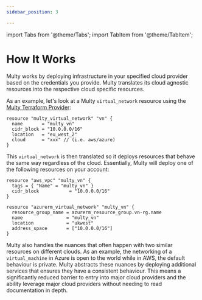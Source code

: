 ```yaml
---
sidebar_position: 3

---
```

import Tabs from '@theme/Tabs';
import TabItem from '@theme/TabItem';

# How It Works

Multy works by deploying infrastructure in your specified cloud provider based on the credentials you provide. Multy translates its cloud agnostic resources into the respective cloud specific resources. 

As an example, let's look at a Multy `virtual_network` resource using the [Multy Terraform Provider](https://registry.terraform.io/providers/multycloud/multy/latest/docs):

```hcl
resource "multy_virtual_network" "vn" {
  name       = "multy_vn"
  cidr_block = "10.0.0.0/16"
  location   = "eu_west_2"
  cloud      = "xxx" // (i.e. aws/azure)
}
```

This `virtual_network` is then translated so it deploys resources that behave the same way regardless of the cloud. Essentially, Multy will deploy one of the following resources on your account:


<Tabs>
  <TabItem value="aws" label="AWS" default>

```hcl
resource "aws_vpc" "multy_vn" {
  tags = { "Name" = "multy_vn" }
  cidr_block           = "10.0.0.0/16"
}
```

  </TabItem>
  <TabItem value="azure" label="Azure">

```hcl
resource "azurerm_virtual_network" "multy_vn" {
  resource_group_name = azurerm_resource_group.vn-rg.name
  name                = "multy_vn"
  location            = "ukwest"
  address_space       = ["10.0.0.0/16"]
}
``` 

 </TabItem>
</Tabs>

Multy also handles the nuances that often happen with two similar resources on different clouds. As an example, the networking of a `virtual_machine` in Azure is open to the world while in AWS, the default behaviour is private. Multy abstracts these nuances by deploying additional services that ensures they have a consistent behaviour. This means a significantly reduced barrier to entry into major cloud providers and the ability leverage major cloud providers without needing to read documentation in depth. 